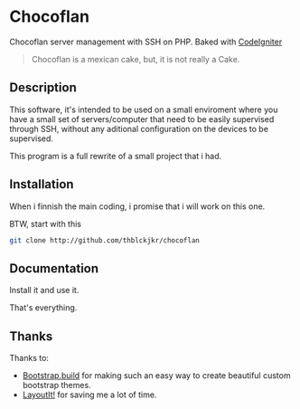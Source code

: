 # Chocoflan

Chocoflan server management with SSH on PHP. Baked with [CodeIgniter](http://codeigniter.com)

> Chocoflan is a mexican cake, but, it is not really a Cake.

## Description

This software, it's intended to be used on a small enviroment where you have a small set of servers/computer that need to be easily supervised through SSH, without any aditional configuration on the devices to be supervised.

This program is a full rewrite of a small project that i had.

## Installation

When i finnish the main coding, i promise that i will work on this one.

BTW, start with this

```sh
git clone http://github.com/thblckjkr/chocoflan
```

## Documentation

Install it and use it.

That's everything.

## Thanks

Thanks to:

- [Bootstrap.build](https://bootstrap.build/) for making such an easy way to create beautiful custom bootstrap themes.
- [LayoutIt!](https://layoutit.com) for saving me a lot of time.

